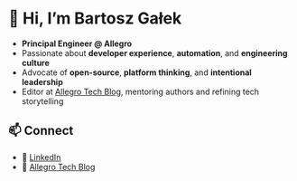# 👋 Hi, I’m **Bartosz Gałek**

- **Principal Engineer @ Allegro**
- Passionate about **developer experience**, **automation**, and **engineering culture**
- Advocate of **open-source**, **platform thinking**, and **intentional leadership**
- Editor at [Allegro Tech Blog](https://blog.allegro.tech), mentoring authors and refining tech storytelling

## 📫 Connect

- 🔗 [LinkedIn](https://www.linkedin.com/in/bartosz-galek)  
- 📝 [Allegro Tech Blog](https://blog.allegro.tech)
